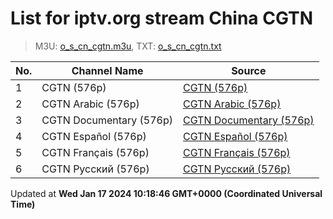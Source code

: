 # List for **iptv.org stream China CGTN**

> M3U: [o_s_cn_cgtn.m3u](/o_s_cn_cgtn.m3u), TXT: [o_s_cn_cgtn.txt](/txt/o_s_cn_cgtn.txt)

| No.  | Channel Name | Source |
| --- | ------------ | --- |
| 1 | CGTN (576p) | [CGTN (576p)](http://223.110.245.149/ott.js.chinamobile.com/PLTV/3/224/3221225917/index.m3u8) |
| 2 | CGTN Arabic (576p) | [CGTN Arabic (576p)](https://news.cgtn.com/resource/live/arabic/cgtn-a.m3u8) |
| 3 | CGTN Documentary (576p) | [CGTN Documentary (576p)](https://news.cgtn.com/resource/live/document/cgtn-doc.m3u8) |
| 4 | CGTN Español (576p) | [CGTN Español (576p)](https://livees.cgtn.com/1000e/prog_index.m3u8) |
| 5 | CGTN Français (576p) | [CGTN Français (576p)](https://news.cgtn.com/resource/live/french/cgtn-f.m3u8) |
| 6 | CGTN Русский (576p) | [CGTN Русский (576p)](https://news.cgtn.com/resource/live/russian/cgtn-r.m3u8) |

Updated at **Wed Jan 17 2024 10:18:46 GMT+0000 (Coordinated Universal Time)**
